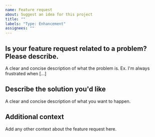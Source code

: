 ```yaml
---
name: Feature request
about: Suggest an idea for this project
title: ""
labels: "Type: Enhancement"
assignees: ""
---
```


## Is your feature request related to a problem? Please describe.

A clear and concise description of what the problem is. Ex. I'm always frustrated when [...]

## Describe the solution you'd like

A clear and concise description of what you want to happen.

## Additional context

Add any other context about the feature request here.
